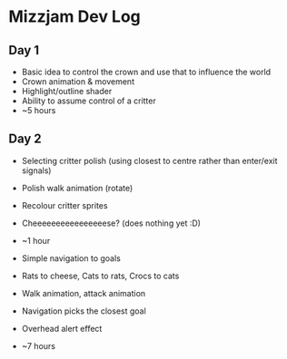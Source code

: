 # Mizzjam Dev Log

## Day 1

- Basic idea to control the crown and use that to influence the world
- Crown animation & movement
- Highlight/outline shader
- Ability to assume control of a critter
- ~5 hours

## Day 2

- Selecting critter polish (using closest to centre rather than enter/exit signals)
- Polish walk animation (rotate)
- Recolour critter sprites
- Cheeeeeeeeeeeeeeeese? (does nothing yet :D)
- ~1 hour

- Simple navigation to goals
- Rats to cheese, Cats to rats, Crocs to cats
- Walk animation, attack animation
- Navigation picks the closest goal
- Overhead alert effect
- ~7 hours
